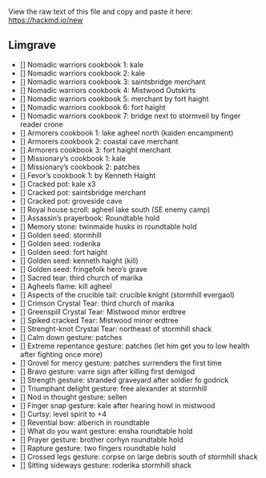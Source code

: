 View the raw text of this file and copy and paste it here: https://hackmd.io/new

## Limgrave
- [] Nomadic warriors cookbook 1: kale
- [] Nomadic warriors cookbook 2: kale
- [] Nomadic warriors cookbook 3: saintsbridge merchant
- [] Nomadic warriors cookbook 4: Mistwood Outskirts
- [] Nomadic warriors cookbook 5: merchant by fort haight
- [] Nomadic warriors cookbook 6: fort haight
- [] Nomadic warriors cookbook 7: bridge next to stormveil by finger reader crone
- [] Armorers cookbook 1: lake agheel north (kaiden encampment)
- [] Armorers cookbook 2: coastal cave merchant
- [] Armorers cookbook 3: fort haight merchant
- [] Missionary’s cookbook 1: kale
- [] Missionary’s cookbook 2: patches
- [] Fevor’s cookbook 1: by Kenneth Haight
- [] Cracked pot: kale x3
- [] Cracked pot: saintsbridge merchant
- [] Cracked pot: groveside cave
- [] Royal house scroll: agheel lake south (SE enemy camp)
- [] Assassin’s prayerbook: Roundtable hold
- [] Memory stone: twinmaide husks in roundtable hold
- [] Golden seed: stormhill
- [] Golden seed: roderika
- [] Golden seed: fort haight
- [] Golden seed: kenneth haight (kill)
- [] Golden seed: fringefolk hero’s grave
- [] Sacred tear: third church of marika
- [] Agheels flame: kill agheel
- [] Aspects of the crucible tail: crucible knight (stormhill evergaol)
- [] Crimson Crystal Tear: third church of marika
- [] Greenspill Crystal Tear: Mistwood minor erdtree
- [] Spiked cracked Tear: Mistwood minor erdtree
- [] Strenght-knot Crystal Tear: northeast of stormhill shack
- [] Calm down gesture: patches
- [] Extreme repentance gesture: patches (let him get you to low health after fighting once more)
- [] Grovel for mercy gesture: patches surrenders the first time
- [] Bravo gesture: varre sign after killing first demigod
- [] Strength gesture: stranded graveyard after soldier fo godrick
- [] Triumphant delight gesture: free alexander at stormhill
- [] Nod in thought gesture: sellen
- [] Finger snap gesture: kale after hearing howl in mistwood
- [] Curtsy: level spirit to +4
- [] Revential bow: alberich in roundtable
- [] What do you want gesture: ensha roundtable hold
- [] Prayer gesture: brother corhyn roundtable hold
- [] Rapture gesture: two fingers roundtable hold
- [] Crossed legs gesture: corpse on large debris south of stormhill shack
- [] Sitting sideways gesture: roderika stormhill shack
